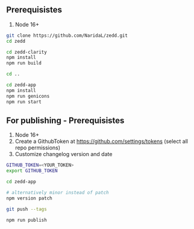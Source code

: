 ## Prerequisistes

1. Node 16+

```sh
git clone https://github.com/NaridaL/zedd.git
cd zedd

cd zedd-clarity
npm install
npm run build

cd ..

cd zedd-app
npm install
npm run genicons
npm run start
```

## For publishing - Prerequisistes

1. Node 16+
2. Create a GithubToken at https://github.com/settings/tokens (select all repo permissions)
3. Customize changelog version and date

```sh
GITHUB_TOKEN=<YOUR_TOKEN>
export GITHUB_TOKEN

cd zedd-app

# alternatively minor instead of patch
npm version patch

git push --tags

npm run publish
```
